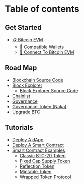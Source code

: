 # Table of contents

## Get Started

* [🪙 Bitcoin EVM](<README (1).md>)
  * [🏦 Compatible Wallets](get-started/bitcoin-evm/compatible-wallets.md)
  * [🔌 Connect To Bitcoin EVM](connect/connect-to-bitcoin-evm.md)

## Road Map

* [Blockchain Source Code](<README (1).md>)
* [Block Explorer](road-map/block-explorer/README.md)
  * [Block Explorer Source Code](https://github.com/BitcoinEvm/blockscout)
* [Chainlist](road-map/chainlist.md)
* [Governance](road-map/governance.md)
* [Governance Token (Naka)](road-map/governance-token-naka.md)
* [Upgrade BTC](road-map/ebtc.md)

## Tutorials

* [Deploy A dApp](tutorials/deploy-a-dapp.md)
* [Deploy A Smart Contract](tutorials/deploy-a-smart-contract.md)
* [Smart Contract Examples](tutorials/smart-contract-examples/README.md)
  * [Classic BTC-20 Token](tutorials/smart-contract-examples/classic-btc-20-token.md)
  * [Fixed Cap Supply Token](tutorials/smart-contract-examples/fixed-cap-supply-token.md)
  * [Reflection Token](tutorials/smart-contract-examples/reflection-token.md)
  * [Mintable Token](tutorials/smart-contract-examples/mintable-token.md)
  * [Wrapped Token Protocol](tutorials/smart-contract-examples/wrapped-token-protocol.md)
